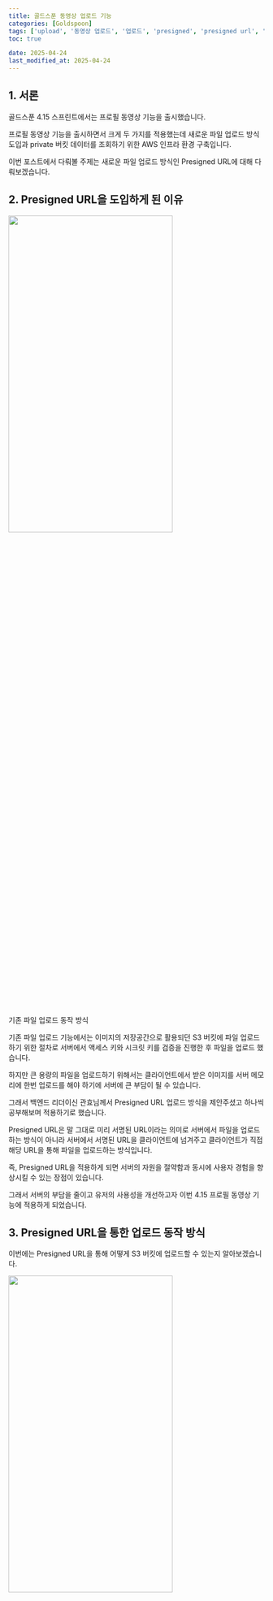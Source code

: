 ```yaml
---
title: 골드스푼 동영상 업로드 기능
categories: [Goldspoon]
tags: ['upload', '동영상 업로드', '업로드', 'presigned', 'presigned url', 'presigned-url']
toc: true

date: 2025-04-24
last_modified_at: 2025-04-24
---
```


## 1. 서론

골드스푼 4.15 스프린트에서는 프로필 동영상 기능을 출시했습니다.

프로필 동영상 기능을 출시하면서 크게 두 가지를 적용했는데 새로운 파일 업로드 방식 도입과 private 버킷 데이터를 조회하기 위한 AWS 인프라 환경 구축입니다.

이번 포스트에서 다뤄볼 주제는 새로운 파일 업로드 방식인 Presigned URL에 대해 다뤄보겠습니다.

## 2. Presigned URL을 도입하게 된 이유

<div class="div-post-img">
  <img src="https://d36u0n6bmvvikl.cloudfront.net/blog/presigned-url/presigned_url12.png" width="80%" height="40%" /><br>
  <p>기존 파일 업로드 동작 방식</p> 
</div>

기존 파일 업로드 기능에서는 이미지의 저장공간으로 활용되던 S3 버킷에 파일 업로드하기 위한 절차로 서버에서 액세스 키와 시크릿 키를 검증을 진행한 후 파일을 업로드 했습니다.

하지만 큰 용량의 파일을 업로드하기 위해서는 클라이언트에서 받은 이미지를 서버 메모리에 한번 업로드를 해야 하기에 서버에 큰 부담이 될 수 있습니다.

그래서 백엔드 리더이신 관효님께서 Presigned URL 업로드 방식을 제안주셨고 하나씩 공부해보며 적용하기로 했습니다.

Presigned URL은 말 그대로 미리 서명된 URL이라는 의미로 서버에서 파일을 업로드하는 방식이 아니라 서버에서 서명된 URL을 클라이언트에 넘겨주고 클라이언트가 직접 해당 URL을 통해 파일을 업로드하는 방식입니다.

즉, Presigned URL을 적용하게 되면 서버의 자원을 절약함과 동시에 사용자 경험을 향상시킬 수 있는 장점이 있습니다.

그래서 서버의 부담을 줄이고 유저의 사용성을 개선하고자 이번 4.15 프로필 동영상 기능에 적용하게 되었습니다.

## 3. Presigned URL을 통한 업로드 동작 방식

이번에는 Presigned URL을 통해 어떻게 S3 버킷에 업로드할 수 있는지 알아보겠습니다.

<div class="div-post-img">
  <img src="https://d36u0n6bmvvikl.cloudfront.net/blog/presigned-url/presigned_url1.webp" width="80%" height="40%" /><br>
  <p>Presigned URL 업로드 동작 방식 <a href="https://opstree.com/blog/2024/08/06/uploading-files-using-pre-signed-urls-to-a-specific-storage-class" target="blank">[출처]</a></p> 
</div>

> 1. 클라이언트는 서버에 파일 업로드 request를 보냅니다. 이때 파일을 보내지 않습니다.
>
> 2. 클라이언트의 요청을 받은 서버는 AWS S3 서비스에 인증 정보와 함께 서명 요청합니다.
>
> 3. AWS S3 서비스는 인증 정보가 유효한지 판단하고 유효하다면 서명된 URL을 반환합니다.
>
> 4. AWS S3 서비스로부터 받은 서명된 URL을 클라이언트에 반환합니다.
>
> 5. 클라이언트는 해당 URL로 AWS S3 버킷에 파일을 업로드합니다.

이때, 한 가지 우려되는 점이 있는데 클라이언트가 인증된 URL을 가지고 있다는 것입니다.

보안상 위험할 수 있는 부분인데 그렇기에 무한정 URL을 통해 업로드할 수 없도록 유효 기간을 지정합니다.

## 4. 공식 문서 코드를 통해 Presigned URL을 사용하여 파일 업로드 해보기

이번에는 공식 문서 코드를 통해 Presigned URL을 사용한 파일 업로드를 해보겠습니다.

준비물은 Spring Boot 환경과 AWS 계정, 테스트 이미지 그리고 API 테스트 도구(Postman) 입니다.

먼저, 파일을 업로드할 S3 버킷을 생성합니다. 

이때 테스트를 위해 버킷 타입을 public으로 지정하겠습니다. 

![S3 버킷 생성](https://d36u0n6bmvvikl.cloudfront.net/blog/presigned-url/presigned_url2.png)

그리고 계정의 Key를 생성해야 하는데 IAM 사용자 페이지의 보안 자격 증명 탭에서 생성할 수 있습니다.

생성할 때 나오는 사용 사례는 `AWS 외부에서 실행되는 애플리케이션`을 선택하여 생성합니다.

Key를 생성하면 csv 파일을 다운 받을 수 있는데 페이지를 벗어나면 다시 볼 수 없으니 다운로드 해놓습니다.

![AWS Access Key 생성](https://d36u0n6bmvvikl.cloudfront.net/blog/presigned-url/presigned_url4.png)

그럼 AWS 세팅은 끝입니다! 참 쉽죠? 😀

이제 Spring Boot 환경을 세팅해보겠습니다.

초기 세팅은 간단하게 `Spring Web` 만 지정합니다.

![Spring Boot 환경 세팅](https://d36u0n6bmvvikl.cloudfront.net/blog/presigned-url/presigned_url3.png)

생성한 프로젝트에 있는 `build.gradle` 파일에서 AWS SDK dependency를 추가합니다.

```groovy
  implementation "software.amazon.awssdk:s3:2.20.0"
```

마지막으로 Presigned URL을 받을 수 있도록 컨트롤러와 서비스를 간단하게 생성합니다.

```java
  @RestController
  @RequestMapping("/upload")
  public class UploadController {
    private final UploadService uploadService;

    public UploadController(UploadService uploadService) {
      this.uploadService = uploadService;
    }

    @GetMapping("")
    public ResponseEntity<String> getPresignedUrl() {
      return ResponseEntity.ok(uploadService.getPresignedUrl());
    }
  }
```

```java
  @Service
  public class UploadService {
    public String getPresignedUrl() {
        return "";
    }
  }
```

이렇게 하면 모든 Spring Boot 환경 세팅은 끝입니다.

그럼 이제부터 AWS SDK를 통해 Presigned URL을 조회해보겠습니다.

코드는 [AWS 공식문서](https://docs.aws.amazon.com/AmazonS3/latest/API/s3_example_s3_Scenario_PresignedUrl_section.html){:target="_blank"}를 참조했습니다.

```java
  public String getPresignedUrl() {
    String bucketName = "bucket-name";  // S3 버킷 이름
    String keyName = "key-name";        // 버킷 내 경로 및 파일명

    try (S3Presigner presigner = S3Presigner.create()) {
      PutObjectRequest objectRequest = PutObjectRequest.builder()
                                                       .bucket(bucketName)
                                                       .key(keyName)
                                                       .build();

      PutObjectPresignRequest presignRequest = PutObjectPresignRequest.builder()
                                                                      .signatureDuration(Duration.ofMinutes(10))
                                                                      .putObjectRequest(objectRequest)
                                                                      .build();


      PresignedPutObjectRequest presignedRequest = presigner.presignPutObject(presignRequest);

      return presignedRequest.url().toExternalForm();
    }
  }
```

코드를 한 부분씩 보겠습니다.

먼저, Presigned URL 조회를 위해 가장 중요한 `S3Presigner`입니다.

```java
  try (S3Presigner presigner = S3Presigner.create())
```

S3Presigner 클래스 내부로 진입하면 다음과 같이 작성되어 있습니다.

![S3Presigner 내부 코드](https://d36u0n6bmvvikl.cloudfront.net/blog/presigned-url/presigned_url5.png)

해석하면 DefaultAwsRegionProviderChain에서 로드되고 자격 증명은 DefaultCredentialsProvider에서 로드된다면서
그와 함께 각 순서에 맞게 인증이 이루어진다고 되어 있습니다.

![DefaultCredentialsProvider](https://d36u0n6bmvvikl.cloudfront.net/blog/presigned-url/presigned_url6.png)

저는 간단하게 2번의 환경 변수를 통해 설정해보겠습니다.

IntelliJ 기준 우측 상단에 있는 Edit Configurations에 진입하면 다음과 같이 나오는데 Environment variables 위치에 `AWS_ACCESS_KEY`와 `AWS_SECRET_ACCESS_KEY`를 입력합니다.

![Environment Variable](https://d36u0n6bmvvikl.cloudfront.net/blog/presigned-url/presigned_url8.png)

다음은 presigned URL을 사용하여 파일 업로드할 때의 버킷의 이름과 버킷 내 경로 그리고 파일명을 설정하는 부분입니다.

```java
  PutObjectRequest objectRequest = PutObjectRequest.builder()
                                                 .bucket(bucketName)
                                                 .key(keyName)
                                                 .build();
```

추후에 파일 업로드를 하면 해당 경로로 저장되게 됩니다.

다음은 앞서 등록한 정보와 함께 서명된 URL의 유효 기간을 설정하는 부분입니다.

```java
  PutObjectPresignRequest presignRequest = PutObjectPresignRequest.builder()
                                                                  .signatureDuration(Duration.ofMinutes(10))
                                                                  .putObjectRequest(objectRequest)
                                                                  .build();
```

유효 기간은 보안을 위해 오랜 기간으로 설정하지 않도록 합니다.

다음은 실제로 AWS S3 서비스 API 호출을 하는 부분입니다.

```java
  PresignedPutObjectRequest presignedRequest = presigner.presignPutObject(presignRequest);
```

해당 API의 결과로 우리가 원하는 presigned URL을 받을 수 있습니다.

자, 그럼 모든 준비는 완료되었습니다.

이제 API 테스트 도구로 파일을 업로드 해보겠습니다.

API 테스트 도구는 여러 가지가 있고 그 중 아무거나 사용하면 됩니다. 저는 postman을 사용하겠습니다.

앞서 생성했던 `UploadController` 경로로 호출합니다.

그럼 아래와 같이 Presigned URL을 받을 수 있습니다.

![Get presigned url](https://d36u0n6bmvvikl.cloudfront.net/blog/presigned-url/presigned_url9.png)

URL을 복사하고 새로운 request 창을 열어 해당 URL을 붙여넣기 합니다.

이 때 가장 중요한 것은 "PUT 메서드"로 호출하는 것입니다. 다른 메서드로 호출하면 정상적으로 나오지 않으니 주의해주세요.

그리고 body 데이터에 binary 형태로 테스트 이미지를 업로드합니다.

정상적으로 업로드가 된 경우 아래와 같이 200 코드에 빈 값으로 나옵니다.

![File upload](https://d36u0n6bmvvikl.cloudfront.net/blog/presigned-url/presigned_url10.png)

만약, 시그니처 관련 오류가 나오는 경우, AWS에서 발급한 액세스 키나 시크릿 키를 확인해주세요.

그럼 이제 실제로 S3에 업로드 되었는지 확인해봅시다.

![Confirm Image](https://d36u0n6bmvvikl.cloudfront.net/blog/presigned-url/presigned_url11.png)

우리가 원하는 버킷과 경로에 설정한 파일명으로 업로드 된 것을 볼 수 있습니다.

## 5. 퍼블릭 액세스가 차단된 버킷의 접근

이렇게 하면 퍼블릭 액세스가 열려있는 버킷에 저장한 이미지를 외부에서 손쉽게 접근할 수 있습니다.

하지만 프로필 이미지나 동영상의 경우는 개인정보이므로 외부에서의 접근을 막기 위해 퍼블릭 액세스를 차단합니다.

그럼 이런 경우에 어떤 방법으로 버킷 파일을 조회할 수 있을까요?

그 방법은 다음 포스트에서 다룰 예정이니 기대해주세요.